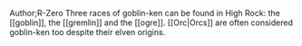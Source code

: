 Author;R-Zero
Three races of goblin-ken can be found in High Rock: the [[goblin]], the [[gremlin]] and the [[ogre]]. [[Orc|Orcs]] are often considered goblin-ken too despite their elven origins.